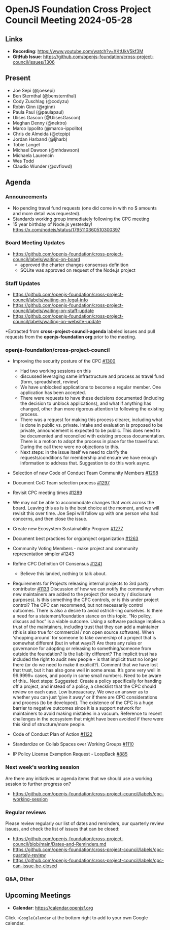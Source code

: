 # OpenJS Foundation Cross Project Council Meeting 2024-05-28

## Links

* **Recording**: https://www.youtube.com/watch?v=XKtUkV5kf3M
* **GitHub Issue**: https://github.com/openjs-foundation/cross-project-council/issues/1306

## Present

* Joe Sepi (@joesepi)
* Ben Sternthal (@bensternthal)
* Cody Zuschlag (@codyzu)
* Robin Ginn (@rginn)
* Paula Paul (@paulapaul)
* Ulises Gascon (@UlisesGascon)
* Meghan Denny (@nektro)
* Marco Ippolito (@marco-ippolito)
* Chris de Almeida (@ctcpip)
* Jordan Harband (@ljharb)
* Tobie Langel
* Michael Dawson (@mhdawson)
* Michaela Laurencin
* Wes Todd
* Claudio Wunder (@ovflowd)

## Agenda

### Announcements

-  No pending travel fund requests (one did come in with no $ amounts and more detail was requested). 
- Standards working group immediately following the CPC meeting
- 15 year birthday of Node.js yesterday! https://x.com/nodejs/status/1795110360510300397


### Board Meeting Updates

- https://github.com/openjs-foundation/cross-project-council/labels/waiting-on-board
  - approved the charter changes consensus definition
  - SQLite was approved on request of the Node.js project

### Staff Updates

- https://github.com/openjs-foundation/cross-project-council/labels/waiting-on-legal-info
- https://github.com/openjs-foundation/cross-project-council/labels/waiting-on-staff-update
- https://github.com/openjs-foundation/cross-project-council/labels/waiting-on-website-update

*Extracted from **cross-project-council-agenda** labeled issues and pull requests from the **openjs-foundation org** prior to the meeting.

### openjs-foundation/cross-project-council

* Improving the security posture of the CPC [#1300](https://github.com/openjs-foundation/cross-project-council/issues/1300)
  * Had two working sessions on this
  * discussed leveraging same infrastructure and process as travel fund (form, spreadsheet, review)
  * We have unblocked applications to become a regular member. One application has been accepted. 
  * There were requests to have these decisions documented (including the decision to unblock applications), and what if anything has changed, other than more rigorous attention to following the existing process.
  * There was a request for making this process clearer, including what is done in public vs. private. Intake and evaluation is proposed to be private, announcement is expected to be public. This does need to be documented and reconciled with existing process documentation. There is a motion to adopt the process in place for the travel fund. During the call there were no objections to this.
  * Next steps: in the issue itself we need to clarify the requests/conditions for membership and ensure we have enough information to address that. Suggestion to do this work async.

* Selection of new Code of Conduct Team Community Members [#1298](https://github.com/openjs-foundation/cross-project-council/issues/1298)

* Document CoC Team selection process [#1297](https://github.com/openjs-foundation/cross-project-council/issues/1297)

* Revisit CPC meeting times [#1289](https://github.com/openjs-foundation/cross-project-council/issues/1289)

* We may not be able to accommodate changes that work across the board. Leaving this as is is the best choice at the moment, and we will revisit this over time. 
Joe Sepi will follow up with one person who had concerns, and then close the issue.

* Create new Ecosystem Sustainability Program [#1277](https://github.com/openjs-foundation/cross-project-council/issues/1277)

* Document best practices for org/project organization [#1263](https://github.com/openjs-foundation/cross-project-council/issues/1263)

* Community Voting Members - make project and community representation simpler [#1243](https://github.com/openjs-foundation/cross-project-council/issues/1243)

* Refine CPC Definition Of Consensus  [#1241](https://github.com/openjs-foundation/cross-project-council/issues/1241)
  * Believe this landed, nothing to talk about.

* Requirements for Projects releasing internal projects to 3rd party contributor [#1133](https://github.com/openjs-foundation/cross-project-council/issues/1133)
Discussion of how we can notify the community when new maintainers are added to the project (for security / disclosure purposes). Is this something the CPC controls, or is this under project control? The CPC can recommend, but not necessarily control outcomes. There is also a desire to avoid ostrich-ing ourselves. Is there a need for a statement/foundation stance on this topic. “No policy, discuss ad hoc” is a viable outcome.
Using a software package implies a trust of the maintainers, including trust that they can add a maintainer (this is also true for commercial / non open source software). When ‘shopping around’ for someone to take ownership of a project that is somewhat different (but in what ways?)
Are there any rules or governance for adopting or releasing to something/someone from outside the foundation? Is the liability different? 
The implicit trust has included the right to audit new people - is that implicit trust no longer there (or do we need to make it explicit?). Comment that we have lost that trust, but it has also gone well in some areas. It’s gone very well in 99.9999+ cases, and poorly in some small numbers. Need to be aware of this.. 
Next steps: Suggested: Create a policy specifically for handing off a project, and instead of a policy, a checklist that the CPC should review on each case. Low bureaucracy. We owe an answer as to whether you can just ‘give it away’ or if there are CPC considerations and process (to be developed).
The existence of the CPC is a huge barrier to negative outcomes since it is a support network for maintainers to avoid making mistakes in a vacuum. Reference to recent challenges in the ecosystem that might have been avoided if there were this kind of structure/more people.

* Code of Conduct Plan of Action [#1122](https://github.com/openjs-foundation/cross-project-council/issues/1122)

* Standardize on Collab Spaces over Working Groups [#1110](https://github.com/openjs-foundation/cross-project-council/issues/1110)

* IP Policy License Exemption Request - LoopBack [#885](https://github.com/openjs-foundation/cross-project-council/issues/885)

### Next week's working session

Are there any initiatives or agenda items that we should use a working session to further progress on?
- https://github.com/openjs-foundation/cross-project-council/labels/cpc-working-session

### Regular reviews

Please review regularly our list of dates and reminders, our quarterly review issues, and check the list of issues that can be closed:

- https://github.com/openjs-foundation/cross-project-council/blob/main/Dates-and-Reminders.md
- https://github.com/openjs-foundation/cross-project-council/labels/cpc-quartely-review
- https://github.com/openjs-foundation/cross-project-council/labels/cpc-can-issue-be-closed

### Q&A, Other

## Upcoming Meetings

* **Calendar**: <https://calendar.openjsf.org>

Click `+GoogleCalendar` at the bottom right to add to your own Google calendar.
